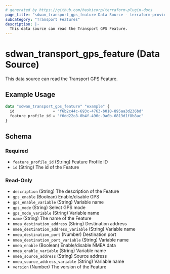 ```yaml
---
# generated by https://github.com/hashicorp/terraform-plugin-docs
page_title: "sdwan_transport_gps_feature Data Source - terraform-provider-sdwan"
subcategory: "Transport Features"
description: |-
  This data source can read the Transport GPS Feature.
---
```


# sdwan_transport_gps_feature (Data Source)

This data source can read the Transport GPS Feature.

## Example Usage

```terraform
data "sdwan_transport_gps_feature" "example" {
  id                 = "f6b2c44c-693c-4763-b010-895aa3d236bd"
  feature_profile_id = "f6dd22c8-0b4f-496c-9a0b-6813d1f8b8ac"
}
```

<!-- schema generated by tfplugindocs -->
## Schema

### Required

- `feature_profile_id` (String) Feature Profile ID
- `id` (String) The id of the Feature

### Read-Only

- `description` (String) The description of the Feature
- `gps_enable` (Boolean) Enable/disable GPS
- `gps_enable_variable` (String) Variable name
- `gps_mode` (String) Select GPS mode
- `gps_mode_variable` (String) Variable name
- `name` (String) The name of the Feature
- `nmea_destination_address` (String) Destination address
- `nmea_destination_address_variable` (String) Variable name
- `nmea_destination_port` (Number) Destination port
- `nmea_destination_port_variable` (String) Variable name
- `nmea_enable` (Boolean) Enable/disable NMEA data
- `nmea_enable_variable` (String) Variable name
- `nmea_source_address` (String) Source address
- `nmea_source_address_variable` (String) Variable name
- `version` (Number) The version of the Feature
